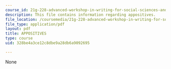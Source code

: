 ```yaml
---
course_id: 21g-228-advanced-workshop-in-writing-for-social-sciences-and-architecture-els-spring-2007
description: This file contains information regarding appositives.
file_location: /coursemedia/21g-228-advanced-workshop-in-writing-for-social-sciences-and-architecture-els-spring-2007/328be4a3ce12c8dbe9a28db6a9092695_MIT21G.228S07_sent_variety.pdf
file_type: application/pdf
layout: pdf
title: APPOSITIVES
type: course
uid: 328be4a3ce12c8dbe9a28db6a9092695

---
```

None
